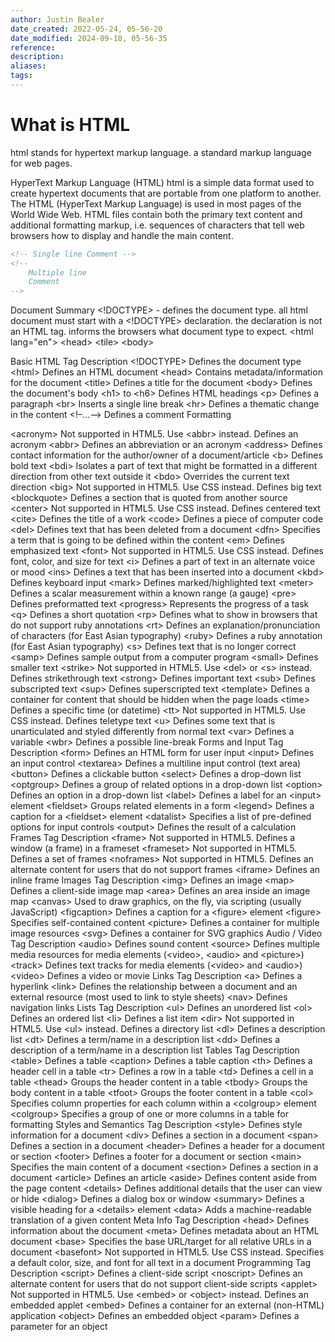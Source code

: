 ```yaml
---
author: Justin Bealer
date_created: 2022-05-24, 05-56-20
date_modified: 2024-09-18, 05-56-35
reference: 
description: 
aliases: 
tags: 
---
```

# What is HTML

html stands for hypertext markup language. a standard markup language
for web pages.

HyperText Markup Language (HTML) html is a simple data format used to
create hypertext documents that are portable from one platform to
another. The HTML (HyperText Markup Language) is used in most pages of
the World Wide Web. HTML files contain both the primary text content and
additional formatting markup, i.e. sequences of characters that tell web
browsers how to display and handle the main content.

``` html
<!-- Single line Comment -->
<!--
    Multiple line
    Comment
-->
```

Document Summary \<!DOCTYPE\> - defines the document type. all html
document must start with a \<!DOCTYPE\> declaration. the declaration is
not an HTML tag. informs the browsers what document type to expect.
\<html lang="en"\> \<head\> \<tile\> \<body\>

Basic HTML Tag Description \<!DOCTYPE\> Defines the document type
\<html\> Defines an HTML document \<head\> Contains metadata/information
for the document \<title\> Defines a title for the document \<body\>
Defines the document's body \<h1\> to \<h6\> Defines HTML headings \<p\>
Defines a paragraph \<br\> Inserts a single line break \<hr\> Defines a
thematic change in the content \<!–…–\> Defines a comment Formatting

\<acronym\> Not supported in HTML5. Use \<abbr\> instead. Defines an
acronym \<abbr\> Defines an abbreviation or an acronym \<address\>
Defines contact information for the author/owner of a document/article
\<b\> Defines bold text \<bdi\> Isolates a part of text that might be
formatted in a different direction from other text outside it \<bdo\>
Overrides the current text direction \<big\> Not supported in HTML5. Use
CSS instead. Defines big text \<blockquote\> Defines a section that is
quoted from another source \<center\> Not supported in HTML5. Use CSS
instead. Defines centered text \<cite\> Defines the title of a work
\<code\> Defines a piece of computer code \<del\> Defines text that has
been deleted from a document \<dfn\> Specifies a term that is going to
be defined within the content \<em\> Defines emphasized text \<font\>
Not supported in HTML5. Use CSS instead. Defines font, color, and size
for text \<i\> Defines a part of text in an alternate voice or mood
\<ins\> Defines a text that has been inserted into a document \<kbd\>
Defines keyboard input \<mark\> Defines marked/highlighted text
\<meter\> Defines a scalar measurement within a known range (a gauge)
\<pre\> Defines preformatted text \<progress\> Represents the progress
of a task \<q\> Defines a short quotation \<rp\> Defines what to show in
browsers that do not support ruby annotations \<rt\> Defines an
explanation/pronunciation of characters (for East Asian typography)
\<ruby\> Defines a ruby annotation (for East Asian typography) \<s\>
Defines text that is no longer correct \<samp\> Defines sample output
from a computer program \<small\> Defines smaller text \<strike\> Not
supported in HTML5. Use \<del\> or \<s\> instead. Defines strikethrough
text \<strong\> Defines important text \<sub\> Defines subscripted text
\<sup\> Defines superscripted text \<template\> Defines a container for
content that should be hidden when the page loads \<time\> Defines a
specific time (or datetime) \<tt\> Not supported in HTML5. Use CSS
instead. Defines teletype text \<u\> Defines some text that is
unarticulated and styled differently from normal text \<var\> Defines a
variable \<wbr\> Defines a possible line-break Forms and Input Tag
Description \<form\> Defines an HTML form for user input \<input\>
Defines an input control \<textarea\> Defines a multiline input control
(text area) \<button\> Defines a clickable button \<select\> Defines a
drop-down list \<optgroup\> Defines a group of related options in a
drop-down list \<option\> Defines an option in a drop-down list
\<label\> Defines a label for an \<input\> element \<fieldset\> Groups
related elements in a form \<legend\> Defines a caption for a
\<fieldset\> element \<datalist\> Specifies a list of pre-defined
options for input controls \<output\> Defines the result of a
calculation Frames Tag Description \<frame\> Not supported in HTML5.
Defines a window (a frame) in a frameset \<frameset\> Not supported in
HTML5. Defines a set of frames \<noframes\> Not supported in HTML5.
Defines an alternate content for users that do not support frames
\<iframe\> Defines an inline frame Images Tag Description \<img\>
Defines an image \<map\> Defines a client-side image map \<area\>
Defines an area inside an image map \<canvas\> Used to draw graphics, on
the fly, via scripting (usually JavaScript) \<figcaption\> Defines a
caption for a \<figure\> element \<figure\> Specifies self-contained
content \<picture\> Defines a container for multiple image resources
\<svg\> Defines a container for SVG graphics Audio / Video Tag
Description \<audio\> Defines sound content \<source\> Defines multiple
media resources for media elements (\<video\>, \<audio\> and
\<picture\>) \<track\> Defines text tracks for media elements (\<video\>
and \<audio\>) \<video\> Defines a video or movie Links Tag Description
\<a\> Defines a hyperlink \<link\> Defines the relationship between a
document and an external resource (most used to link to style sheets)
\<nav\> Defines navigation links Lists Tag Description \<ul\> Defines an
unordered list \<ol\> Defines an ordered list \<li\> Defines a list item
\<dir\> Not supported in HTML5. Use \<ul\> instead. Defines a directory
list \<dl\> Defines a description list \<dt\> Defines a term/name in a
description list \<dd\> Defines a description of a term/name in a
description list Tables Tag Description \<table\> Defines a table
\<caption\> Defines a table caption \<th\> Defines a header cell in a
table \<tr\> Defines a row in a table \<td\> Defines a cell in a table
\<thead\> Groups the header content in a table \<tbody\> Groups the body
content in a table \<tfoot\> Groups the footer content in a table
\<col\> Specifies column properties for each column within a
\<colgroup\> element \<colgroup\> Specifies a group of one or more
columns in a table for formatting Styles and Semantics Tag Description
\<style\> Defines style information for a document \<div\> Defines a
section in a document \<span\> Defines a section in a document
\<header\> Defines a header for a document or section \<footer\> Defines
a footer for a document or section \<main\> Specifies the main content
of a document \<section\> Defines a section in a document \<article\>
Defines an article \<aside\> Defines content aside from the page content
\<details\> Defines additional details that the user can view or hide
\<dialog\> Defines a dialog box or window \<summary\> Defines a visible
heading for a \<details\> element \<data\> Adds a machine-readable
translation of a given content Meta Info Tag Description \<head\>
Defines information about the document \<meta\> Defines metadata about
an HTML document \<base\> Specifies the base URL/target for all relative
URLs in a document \<basefont\> Not supported in HTML5. Use CSS instead.
Specifies a default color, size, and font for all text in a document
Programming Tag Description \<script\> Defines a client-side script
\<noscript\> Defines an alternate content for users that do not support
client-side scripts \<applet\> Not supported in HTML5. Use \<embed\> or
\<object\> instead. Defines an embedded applet \<embed\> Defines a
container for an external (non-HTML) application \<object\> Defines an
embedded object \<param\> Defines a parameter for an object
